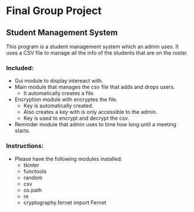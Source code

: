 # Final Group Project

## Student Management System


This program is a student management system which an admin uses. It uses a CSV file
to manage all the info of the students that are on the roster.

### Included:
* Gui module to display intereact with.
* Main module that manages the csv file that adds and drops users.
  * It automatically creates a file.
* Encryption module with encryptes the file.
  * Key is automatically created.
  * Also creates a key with is only accessible to the admin.
  * Key is used to encrypt and decrypt the csv.
* Reminder module that admin uses to time how long until a meeting starts.

### Instructions:
* Please have the following modules installed:
  * tkinter
  * functools
  * random
  * csv
  * os.path
  * re
  * cryptography.fernet import Fernet
